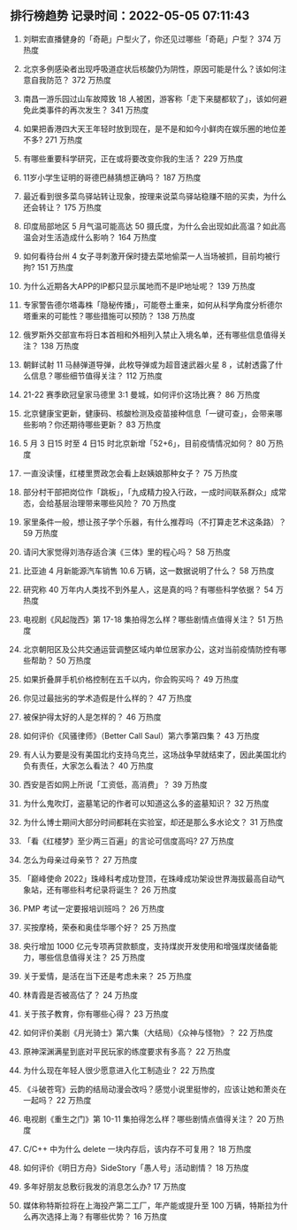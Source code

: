 
## 排行榜趋势 记录时间：2022-05-05 07:11:43
  
  1. 刘畊宏直播健身的「奇葩」户型火了，你还见过哪些「奇葩」户型？ 374 万热度
    
  2. 北京多例感染者出现呼吸道症状后核酸仍为阴性，原因可能是什么？该如何注意自我防范？ 372 万热度
    
  3. 南昌一游乐园过山车故障致 18 人被困，游客称「走下来腿都软了」，该如何避免此类事件的再次发生？ 341 万热度
    
  4. 如果把香港四大天王年轻时放到现在，是不是和如今小鲜肉在娱乐圈的地位差不多? 271 万热度
    
  5. 有哪些重要科学研究，正在或将要改变你我的生活？ 229 万热度
    
  6. 11岁小学生证明的哥德巴赫猜想正确吗？ 187 万热度
    
  7. 最近看到很多菜鸟驿站转让现象，按理来说菜鸟驿站稳赚不赔的买卖，为什么还会转让？ 175 万热度
    
  8. 印度局部地区 5 月气温可能高达 50 摄氏度，为什么会出现如此高温？如此高温会对生活造成什么影响？ 164 万热度
    
  9. 如何看待台州 4 女子寻刺激开保时捷去菜地偷菜一人当场被抓，目前均被行拘? 151 万热度
    
  10. 为什么近期各大APP的IP都只显示属地而不是IP地址呢？ 139 万热度
    
  11. 专家警告德尔塔毒株「隐秘传播」，可能卷土重来，如何从科学角度分析德尔塔重来的可能性？哪些措施可以预防？ 138 万热度
    
  12. 俄罗斯外交部宣布将日本首相和外相列入禁止入境名单，还有哪些信息值得关注？ 138 万热度
    
  13. 朝鲜试射 11 马赫弹道导弹，此枚导弹或为超音速武器火星 8 ，试射透露了什么信息？哪些细节值得关注？ 112 万热度
    
  14. 21-22 赛季欧冠皇家马德里 3:1 曼城，如何评价这场比赛？ 86 万热度
    
  15. 北京健康宝更新，健康码、核酸检测及疫苗接种信息「一键可查」，会带来哪些影响？你还期待哪些更新？ 83 万热度
    
  16. 5 月 3 日15 时至 4 日15 时北京新增「52+6」，目前疫情情况如何？ 80 万热度
    
  17. 一直没读懂，红楼里贾政怎会看上赵姨娘那种女子？ 75 万热度
    
  18. 部分村干部把岗位作「跳板」，「九成精力投入行政，一成时间联系群众」成常态，会给基层治理带来哪些风险？ 70 万热度
    
  19. 家里条件一般，想让孩子学个乐器，有什么推荐吗（不打算走艺术这条路）？ 59 万热度
    
  20. 请问大家觉得刘浩存适合演《三体》里的程心吗？ 58 万热度
    
  21. 比亚迪 4 月新能源汽车销售 10.6 万辆，这一数据说明了什么？ 58 万热度
    
  22. 研究称 40 万年内人类找不到外星人，这是真的吗？有哪些科学依据？ 54 万热度
    
  23. 电视剧《风起陇西》第 17-18 集拍得怎么样？哪些剧情点值得关注？ 51 万热度
    
  24. 北京朝阳区及公共交通运营调整区域内单位居家办公，这对当前疫情防控有哪些帮助？ 50 万热度
    
  25. 如果折叠屏手机价格控制在五千以内，你会购买吗？ 49 万热度
    
  26. 你见过最拙劣的学术造假是什么样的？ 47 万热度
    
  27. 被保护得太好的人是怎样的？ 46 万热度
    
  28. 如何评价《风骚律师》（Better Call Saul）第六季第四集？ 43 万热度
    
  29. 有人认为要是没有美国北约支持乌克兰，这场战争早就结束了，因此美国北约负有责任，大家怎么看法？ 40 万热度
    
  30. 西安是否如网上所说「工资低，高消费」？ 39 万热度
    
  31. 为什么鬼吹灯，盗墓笔记的作者可以知道这么多的盗墓知识？ 32 万热度
    
  32. 为什么博士期间大部分时间都耗在实验室，却还是那么多水论文？ 31 万热度
    
  33. 「看《红楼梦》至少两三百遍」的言论可信度高吗? 27 万热度
    
  34. 怎么为母亲过母亲节？ 27 万热度
    
  35. 「巅峰使命 2022」珠峰科考成功登顶，在珠峰成功架设世界海拔最高自动气象站，还有哪些科考纪录将诞生？ 26 万热度
    
  36. PMP 考试一定要报培训班吗？ 26 万热度
    
  37. 买按摩椅，荣泰和奥佳华哪个好？ 25 万热度
    
  38. 央行增加 1000 亿元专项再贷款额度，支持煤炭开发使用和增强煤炭储备能力，哪些信息值得关注？ 25 万热度
    
  39. 关于爱情，是活在当下还是考虑未来？ 25 万热度
    
  40. 林青霞是否被高估了？ 24 万热度
    
  41. 关于孩子教育，你有哪些心得？ 23 万热度
    
  42. 如何评价美剧《月光骑士》第六集（大结局）《众神与怪物》？ 22 万热度
    
  43. 原神深渊满星到底对平民玩家的练度要求有多高？ 22 万热度
    
  44. 为什么现在年轻人很少愿意进入化工制造业？ 22 万热度
    
  45. 《斗破苍穹》云韵的结局动漫会改吗？感觉小说里挺惨的，应该让她和萧炎在一起吗？ 22 万热度
    
  46. 电视剧《重生之门》第 10-11 集拍得怎么样？哪些剧情点值得关注？ 20 万热度
    
  47. C/C++ 中为什么 delete 一块内存后，该内存不可复用？ 18 万热度
    
  48. 如何评价《明日方舟》SideStory「愚人号」活动剧情？ 18 万热度
    
  49. 多年好朋友总敷衍我发的消息怎么办? 17 万热度
    
  50. 媒体称特斯拉将在上海投产第二工厂，年产能或提升至 100 万辆，特斯拉为什么再次选择上海？有哪些优势？ 16 万热度
    